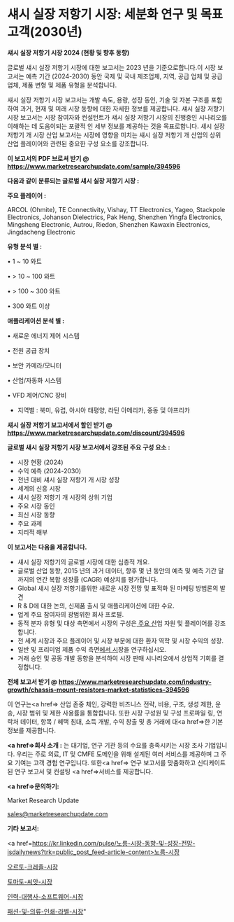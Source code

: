 # 섀시 실장 저항기 시장: 세분화 연구 및 목표 고객(2030년)

<strong>섀시 실장 저항기 시장 2024 (현황 및 향후 동향)</strong>

글로벌 섀시 실장 저항기 시장에 대한 보고서는 2023 년을 기준으로합니다.이 시장 보고서는 예측 기간 (2024-2030) 동안 국제 및 국내 제조업체, 지역, 공급 업체 및 공급 업체, 제품 변형 및 제품 유형을 분석합니다.

섀시 실장 저항기 시장 보고서는 개발 속도, 용량, 성장 동인, 기술 및 자본 구조를 포함하여 과거, 현재 및 미래 시장 동향에 대한 자세한 정보를 제공합니다. 섀시 실장 저항기 시장 보고서는 시장 참여자와 컨설턴트가 섀시 실장 저항기 시장의 진행중인 시나리오를 이해하는 데 도움이되는 포괄적 인 세부 정보를 제공하는 것을 목표로합니다. 섀시 실장 저항기 개 시장 산업 보고서는 시장에 영향을 미치는 섀시 실장 저항기 개 산업의 상위 산업 플레이어와 관련된 중요한 구성 요소를 강조합니다.



<strong>이 보고서의 PDF 브로셔 받기 @ <a href=https://www.marketresearchupdate.com/sample/394596>https://www.marketresearchupdate.com/sample/394596</a></strong>



<strong>다음과 같이 분류되는 글로벌 섀시 실장 저항기 시장 :</strong>



<strong>주요 플레이어 :</strong>

ARCOL (Ohmite), TE Connectivity, Vishay, TT Electronics, Yageo, Stackpole Electronics, Johanson Dielectrics, Pak Heng, Shenzhen Yingfa Electronics, Mingsheng Electronic, Autrou, Riedon, Shenzhen Kawaxin Electronics, Jingdacheng Electronic



<strong>유형 분석 별 :</strong>

• 1 ~ 10 와트

• > 10 ~ 100 와트

• > 100 ~ 300 와트

• 300 와트 이상



<strong>애플리케이션 분석 별 :</strong>

• 새로운 에너지 제어 시스템

• 전원 공급 장치

• 보안 카메라/모니터

• 산업/자동화 시스템

• VFD 제어/CNC 장비

<ul>
  <li>지역별 : 북미, 유럽, 아시아 태평양, 라틴 아메리카, 중동 및 아프리카</li>
</ul>


<strong>섀시 실장 저항기 보고서에서 할인 받기 @ <a href=https://www.marketresearchupdate.com/discount/394596>https://www.marketresearchupdate.com/discount/394596</a></strong>



<strong>글로벌 섀시 실장 저항기 시장 보고서에서 강조된 주요 구성 요소 :</strong>
<ul>
  <li>시장 현황 (2024)</li>
  <li>수익 예측 (2024-2030)</li>
  <li>전년 대비 섀시 실장 저항기 개 시장 성장</li>
  <li>세계의 신흥 시장</li>
  <li>섀시 실장 저항기 개 시장의 상위 기업</li>
  <li>주요 시장 동인</li>
  <li>최신 시장 동향</li>
  <li>주요 과제</li>
  <li>지리적 해부</li>
</ul>


<strong>이 보고서는 다음을 제공합니다.</strong>
<ul>
  <li>섀시 실장 저항기의 글로벌 시장에 대한 심층적 개요.</li>
  <li>글로벌 산업 동향, 2015 년의 과거 데이터, 향후 몇 년 동안의 예측 및 예측 기간 말까지의 연간 복합 성장률 (CAGR) 예상치를 평가합니다.</li>
  <li>Global 섀시 실장 저항기를위한 새로운 시장 전망 및 표적화 된 마케팅 방법론의 발견</li>
  <li>R &amp; D에 대한 논의, 신제품 출시 및 애플리케이션에 대한 수요.</li>
  <li>업계 주요 참여자의 광범위한 회사 프로필.</li>
  <li>동적 분자 유형 및 대상 측면에서 시장의 구성은<a href=> 주요 산</a>업 자원 및 플레이어를 강조합니다.</li>
  <li>전 세계 시장과 주요 플레이어 및 시장 부문에 대한 환자 역학 및 시장 수익의 성장.</li>
  <li>일반 및 프리미엄 제품 수익 측면<a href=>에서 시</a>장을 연구하십시오.</li>
  <li>거래 승인 및 공동 개발 동향을 분석하여 시장 판매 시나리오에서 상업적 기회를 결정합니다.</li>
</ul>



<strong>전체 보고서 받기 @ <a href=https://www.marketresearchupdate.com/industry-growth/chassis-mount-resistors-market-statistices-394596>https://www.marketresearchupdate.com/industry-growth/chassis-mount-resistors-market-statistices-394596</a></strong>

이 연구는<a href=> 산업 존중</a> 체인, 강력한 비즈니스 전략, 비용, 구조, 생성 제한, 운송, 시장 범위 및 제한 사용률을 통합합니다. 또한 시장 구성원 및 구성 프로파일 링, 연락처 데이터, 항목 / 혜택 침대, 소득 개발, 수익 창출 및 총 거래에 대<a href=>한 기본 </a>정보를 제공합니다.



<strong><a href=>회사 소</a>개 :</strong>
는 대기업, 연구 기관 등의 수요를 충족시키는 시장 조사 기업입니다. 우리는 주로 의료, IT 및 CMFE 도메인을 위해 설계된 여러 서비스를 제공하며 그 주요 기여는 고객 경험 연구입니다. 또한<a href=> 연구 보</a>고서를 맞춤화하고 신디케이트 된 연구 보고서 및 컨설팅 <a href=>서비스</a>를 제공합니다.



<strong><a href=>문의하기:</a></strong>

Market Research Update

sales@marketresearchupdate.com



<strong>기타 보고서:</strong>

<a href=https://kr.linkedin.com/pulse/노름-시장-동향-및-성장-전망-isdailynews?trk=public_post_feed-article-content>노름-시장</a>

<a href=https://www.linkedin.com/pulse/오르토-크레졸-시장-경쟁-분석-및-성장-잠재력-2029-analytics-alchemy-360-analysis/>오르토-크레졸-시장</a>

<a href=https://www.linkedin.com/pulse/토마토-씨앗-시장-진입-전략-및-위험-평가2029년-data-dive-diaries-24-analysis-xkknf/>토마토-씨앗-시장</a>

<a href=https://www.linkedin.com/pulse/인력-대행사-소프트웨어-시장-규모-및-성장-2023-survey-spotlight-pro-24-analysis-slijf/>인력-대행사-소프트웨어-시장</a>

<a href=https://www.linkedin.com/pulse/패션-및-의류-인쇄-라벨-시장-동향-성장-전망-survey-spotlight-pro-24-analysis-w5tyf/>패션-및-의류-인쇄-라벨-시장</a>"
